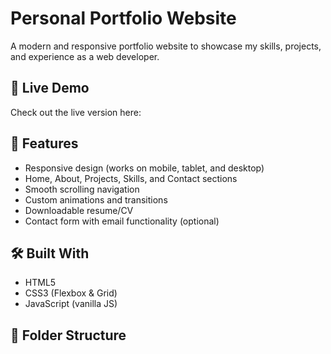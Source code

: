 # Personal Portfolio Website

A modern and responsive portfolio website to showcase my skills, projects, and experience as a web developer.

## 🚀 Live Demo

Check out the live version here:

## 📌 Features

- Responsive design (works on mobile, tablet, and desktop)
- Home, About, Projects, Skills, and Contact sections
- Smooth scrolling navigation
- Custom animations and transitions
- Downloadable resume/CV
- Contact form with email functionality (optional)

## 🛠️ Built With

- HTML5
- CSS3 (Flexbox & Grid)
- JavaScript (vanilla JS)

## 📁 Folder Structure

